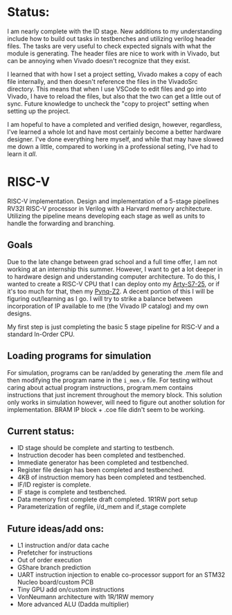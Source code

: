 # Status:

I am nearly complete with the ID stage. New additions to my understanding include how to build out tasks in testbenches and utilizing verilog header files. The tasks are very useful to check expected signals with what the module is generating. The header files are nice to work with in Vivado, but can be annoying when Vivado doesn't recognize that they exist. 

I learned that with how I set a project setting, Vivado makes a copy of each file internally, and then doesn't reference the files in the VivadoSrc directory. This means that when I use VSCode to edit files and go into Vivado, I have to reload the files, but also that the two can get a little out of sync. Future knowledge to uncheck the "copy to project" setting when setting up the project. 

I am hopeful to have a completed and verified design, however, regardless, I've learned a whole lot and have most certainly become a better hardware designer. I've done everything here myself, and while that may have slowed me down a little, compared to working in a professional seting, I've had to learn it *all*.

# RISC-V
RISC-V implementation. Design and implementation of a 5-stage pipelines RV32I RISC-V processor in Verilog with a Harvard memory architecture. Utilizing the pipeline means developing each stage as well as units to handle the forwarding and branching. 

## Goals

Due to the late change between grad school and a full time offer, I am not working at an internship this summer. However, I want to get a lot deeper in to hardware design and understanding computer architecture. To do this, I wanted to create a RISC-V CPU that I can deploy onto my [Arty-S7-25](https://digilent.com/shop/arty-s7-spartan-7-fpga-development-board/), or if it's too much for that, then my [Pynq-Z2](https://www.newark.com/tul-corporation/1m1-m000127dvb/tul-pynq-z2-basic-kit-rohs-compliant/dp/69AC1754?st=tul-corporation). A decent portion of this I will be figuring out/learning as I go. I will try to strike a balance between incorporation of IP available to me (the Vivado IP catalog) and my own designs.

My first step is just completing the basic 5 stage pipeline for RISC-V and a standard In-Order CPU.

## Loading programs for simulation

For simulation, programs can be ran/added by generating the .mem file and then modifying the program name in the `i_mem.v` file. For testing without caring about actual program instructions, program.mem contains instructions that just increment throughout the memory block. This solution only works in simulation however, will need to figure out another solution for implementation. BRAM IP block + .coe file didn't seem to be working.

## Current status:

- ID stage should be complete and starting to testbench.
- Instruction decoder has been completed and testbenched.
- Immediate generator has been completed and testbenched.
- Register file design has been completed and testbenched.
- 4KB of instruction memory has been completed and testbenched. 
- IF/ID register is complete.
- IF stage is complete and testbenched.
- Data memory first complete draft completed. 1R1RW port setup
- Parameterization of regfile, i/d_mem and if_stage complete

## Future ideas/add ons:
- L1 instruction and/or data cache
- Prefetcher for instructions
- Out of order execution
- GShare branch prediction
- UART instruction injection to enable co-processor support for an STM32 Nucleo board/custom PCB
- Tiny GPU add on/custom instructions
- VonNeumann architecture with 1R/1RW memory
- More advanced ALU (Dadda multiplier)